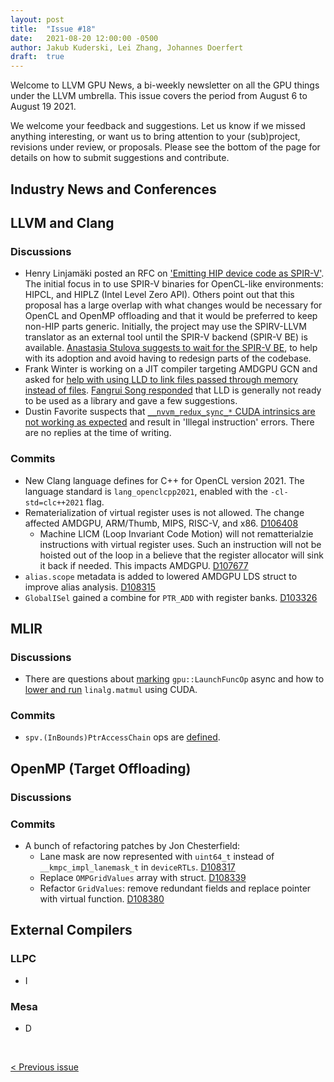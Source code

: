```yaml
---
layout: post
title:  "Issue #18"
date:   2021-08-20 12:00:00 -0500
author: Jakub Kuderski, Lei Zhang, Johannes Doerfert
draft:  true
---
```


Welcome to LLVM GPU News, a bi-weekly newsletter on all the GPU things under the LLVM umbrella.
This issue covers the period from August 6 to August 19 2021.

We welcome your feedback and suggestions. Let us know if we missed anything interesting, or want us to bring attention to your (sub)project, revisions under review, or proposals. Please see the bottom of the page for details on how to submit suggestions and contribute.


## Industry News and Conferences


##  LLVM and Clang

### Discussions

*  Henry Linjamäki posted an RFC on ['Emitting HIP device code as SPIR-V'](https://lists.llvm.org/pipermail/llvm-dev/2021-August/152062.html). The initial focus in to use SPIR-V binaries for OpenCL-like environments: HIPCL, and HIPLZ (Intel Level Zero API). Others point out that this proposal has a large overlap with what changes would be necessary for OpenCL and OpenMP offloading and that it would be preferred to keep non-HIP parts generic. Initially, the project may use the SPIRV-LLVM translator as an external tool until the SPIR-V backend (SPIR-V BE) is available. [Anastasia Stulova suggests to wait for the SPIR-V BE](https://lists.llvm.org/pipermail/llvm-dev/2021-August/152228.html), to help with its adoption and avoid having to redesign parts of the codebase.
*  Frank Winter is working on a JIT compiler targeting AMDGPU GCN and asked for [help with using LLD to link files passed through memory instead of files](https://lists.llvm.org/pipermail/llvm-dev/2021-August/152138.html). 
[Fangrui Song responded](https://lists.llvm.org/pipermail/llvm-dev/2021-August/152139.html) that LLD is generally not ready to be used as a library and gave a few suggestions.
*  Dustin Favorite suspects that [`__nvvm_redux_sync_*` CUDA intrinsics are not working as expected](https://lists.llvm.org/pipermail/llvm-dev/2021-August/152053.html) and result in 'Illegal instruction' errors. There are no replies at the time of writing.

### Commits

*  New Clang language defines for C++ for OpenCL version 2021. The language standard is `lang_openclcpp2021`, enabled with the `-cl-std=clc++2021` flag.
*  Rematerialization of virtual register uses is not allowed. The change affected AMDGPU, ARM/Thumb, MIPS, RISC-V, and x86. [D106408](https://reviews.llvm.org/D106408)
   -  Machine LICM (Loop Invariant Code Motion) will not rematterialzie instructions with virtual register uses. Such an instruction will not be hoisted out of the loop in a believe that the register allocator will sink it back if needed. This impacts AMDGPU. [D107677](https://reviews.llvm.org/D107677)
*  `alias.scope` metadata is added to lowered AMDGPU LDS struct to improve alias analysis. [D108315](https://reviews.llvm.org/D108315)
*  `GlobalISel` gained a combine for `PTR_ADD` with register banks. [D103326](https://reviews.llvm.org/D103326)


## MLIR

### Discussions

*  There are questions about [marking](https://llvm.discourse.group/t/mark-gpu-launchfuncop-async/4089) `gpu::LaunchFuncOp` async and how to [lower and run](https://llvm.discourse.group/t/making-linalg-matmul-to-gpu-runnable-code/3910) `linalg.matmul` using CUDA.

### Commits

*  `spv.(InBounds)PtrAccessChain` ops are [defined](https://reviews.llvm.org/D108070). 


## OpenMP (Target Offloading)

### Discussions

### Commits

*  A bunch of refactoring patches by Jon Chesterfield:
   -  Lane mask are now represented with `uint64_t` instead of `__kmpc_impl_lanemask_t` in `deviceRTLs`. [D108317](https://reviews.llvm.org/D108317)
   -  Replace `OMPGridValues` array with struct. [D108339](https://reviews.llvm.org/D108339)
   -  Refactor `GridValues`: remove redundant fields and replace pointer with virtual function. [D108380](https://reviews.llvm.org/D108380)



## External Compilers

### LLPC

*  I

### Mesa

*  D

<br/>
<p style="text-align:left;">
    <a href="{% post_url 2021-08-06-issue-17 %}"> < Previous issue</a>
    <span style="float:right;">
        <!--<a href="{% post_url 2021-08-20-issue-18 %}"> Next issue > </a>-->
    </span>
</p>
